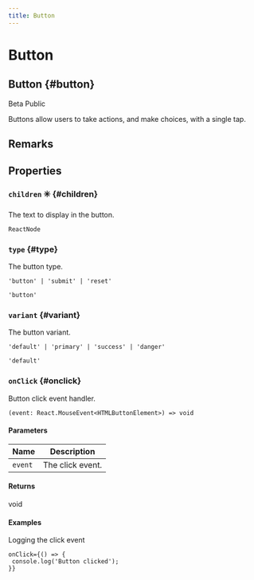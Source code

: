 ```yaml
---
title: Button
---
```


# Button

## Button  {#button}

<p><span class="badge badge--warning">Beta</span>&nbsp;<span class="badge badge--primary">Public</span>&nbsp;</p>


Buttons allow users to take actions, and make choices, with a single tap.


## Remarks





## Properties


### `children` ✳️  {#children}




The text to display in the button.

```tsx title="Type"
ReactNode
```



### `type`   {#type}




The button type.

```tsx title="Type"
'button' | 'submit' | 'reset'
```

```tsx title="Default Value"
'button'

```


### `variant`   {#variant}




The button variant.

```tsx title="Type"
'default' | 'primary' | 'success' | 'danger'
```

```tsx title="Default Value"
'default'

```


### `onClick`   {#onclick}




Button click event handler.

```tsx title="Type"
(event: React.MouseEvent<HTMLButtonElement>) => void
```


#### Parameters

| Name | Description |
| ---- | ----------- |
| `event` | The click event. |

#### Returns

void


#### Examples

Logging the click event

```tsx
onClick={() => {
 console.log('Button clicked');
}}
```



